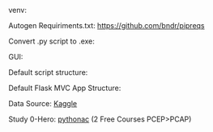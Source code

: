 venv:

Autogen Requiriments.txt: https://github.com/bndr/pipreqs 

Convert .py script to .exe: 

GUI:

Default script structure:

Default Flask MVC App Structure: 

Data Source: [Kaggle](https://www.kaggle.com/)

Study 0-Hero: [pythonac](https://pythoninstitute.org/) (2 Free Courses PCEP>PCAP)
